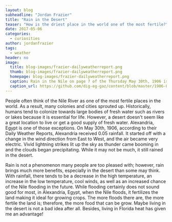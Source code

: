 ```yaml
---
layout: blog
subheadline: "Jordan Frazier"
title: "Rain in the Desert"
teaser: "How is the driest place in the world one of the most fertile?"
date: 2017-05-06
categories:
  - curiosities
author: jordanfrazier
tags:
  - weather
header: no
image:
  title: blog-images/frazier-dailyweatherreport.png
  thumb: blog-images/frazier-dailyweatherreport.png
  homepage: blog-images/frazier-dailyweatherreport.png
  caption: Rain in the Nile on page 7 of the Thursday May 30th, 1906 issue
  caption_url: https://github.com/dig-eg-gaz/content/blob/master/1906-05-30.xml
---
```

People often think of the Nile River as one of the most fertile places in the world. As a result, many colonies and cities sprouted up. Historically, humans tend to colonize towards large bodies of fresh water such as rivers or lakes because it is essential for life. However, a desert doesn't seem like a great location to live or get a good supply of fresh water. Alexandria, Egypt is one of those exceptions. On May 30th, 1906, according to their Daily Weather Reports, Alexandria received 0.05 rainfall. It started off with a change in the wind direction from East to West, and the air became very electric. Vivid lightning strikes lit up the sky as thunder came booming in and the clouds began precipitating. While it may not be much, it still rained in the desert.

Rain is not a phenomenon many people are too pleased with; however, rain brings much more benefits, especially in the desert than some may think. With rainfall, there tends to be a decrease in the high temperature, an increase in the low temperature, cool winds, as well as an increased chance of the Nile flooding in the future. While flooding certainly does not sound good for most, in Alexandria, Egypt, when the Nile floods, it fertilizes the land making it ideal for growing crops. The more floods there are, the more fertile the land is; therefore, the more food that can be grow. Maybe living in the desert is not a bad idea after all. Besides, living in Florida heat has given me an advantage!
